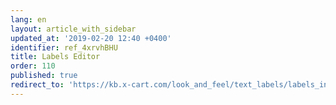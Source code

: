 ```yaml
---
lang: en
layout: article_with_sidebar
updated_at: '2019-02-20 12:40 +0400'
identifier: ref_4xrvhBHU
title: Labels Editor
order: 110
published: true
redirect_to: 'https://kb.x-cart.com/look_and_feel/text_labels/labels_in_webmaster_mode.html'
---
```

